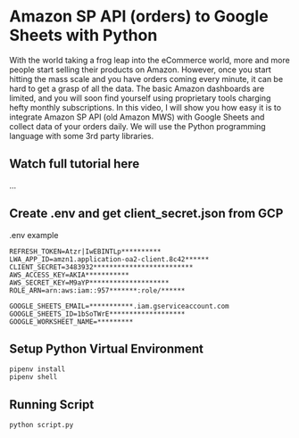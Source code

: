 # Amazon SP API (orders) to Google Sheets with Python
With the world taking a frog leap into the eCommerce world, more and more people start selling their products on Amazon. However, once you start hitting the mass scale and you have orders coming every minute, it can be hard to get a grasp of all the data. The basic Amazon dashboards are limited, and you will soon find yourself using proprietary tools charging hefty monthly subscriptions. In this video, I will show you how easy it is to integrate Amazon SP API (old Amazon MWS) with Google Sheets and collect data of your orders daily. We will use the Python programming language with some 3rd party libraries.

## Watch full tutorial here
...

## Create .env and get client_secret.json from GCP
.env example
```buildoutcfg
REFRESH_TOKEN=Atzr|IwEBINTLp**********
LWA_APP_ID=amzn1.application-oa2-client.8c42******
CLIENT_SECRET=3483932*************************
AWS_ACCESS_KEY=AKIA***********
AWS_SECRET_KEY=M9aYP********************
ROLE_ARN=arn:aws:iam::957*******:role/******

GOOGLE_SHEETS_EMAIL=***********.iam.gserviceaccount.com
GOOGLE_SHEETS_ID=1bSoTWrE*******************
GOOGLE_WORKSHEET_NAME=*********
```

## Setup Python Virtual Environment
```buildoutcfg
pipenv install
pipenv shell
```
## Running Script

```buildoutcfg
python script.py
```

